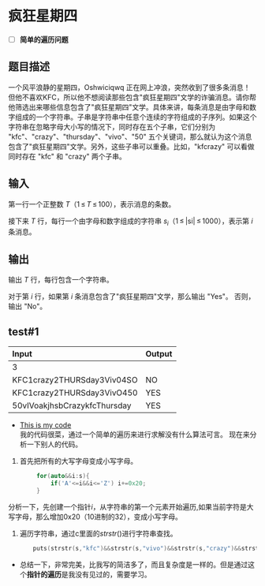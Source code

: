 # 疯狂星期四
- [ ] **简单的遍历问题**
## 题目描述
一个风平浪静的星期四，Oshwiciqwq 正在网上冲浪，突然收到了很多条消息！但他不喜欢KFC，所以他不想阅读那些包含"疯狂星期四"文学的诈骗消息。请你帮他筛选出来哪些信息包含了"疯狂星期四"文学。具体来讲，每条消息是由字母和数字组成的一个字符串。子串是字符串中任意个连续的字符组成的子序列。如果这个字符串在忽略字母大小写的情况下，同时存在五个子串，它们分别为 "kfc"、"crazy"、"thursday"、"vivo"、"50" 五个关键词，那么就认为这个消息包含了"疯狂星期四"文学。另外，这些子串可以重叠。比如，"kfcrazy" 可以看做同时存在 "kfc" 和 "crazy" 两个子串。

## 输入

第一行一个正整数 $T$（1 ≤ $T$ ≤ 100），表示消息的条数。

接下来 $T$ 行，每行一个由字母和数字组成的字符串 $s_i$（1 ≤ |si| ≤ 1000），表示第 $i$ 条消息。

## 输出

输出 $T$ 行，每行包含一个字符串。

对于第 $i$ 行，如果第 $i$ 条消息包含了"疯狂星期四"文学，那么输出 "Yes"。 否则，输出 "No"。

## test#1
|       Input              |    Output   |
|:-------------------------|:------------|
|3                         |             |  
|KFC1crazy2THURSday3Viv04SO|     NO      |
|KFC1crazy2THURSday3VivO450|     YES     |
|50vIVoakjhsbCrazykfcThursday|   YES     |
- [This is my code](/%E7%96%AF%E7%8B%82%E6%98%9F%E6%9C%9F%E5%9B%9B.cpp)  
我的代码很菜，通过一个简单的遍历来进行求解没有什么算法可言。
现在来分析一下别人的代码。
1. 首先把所有的大写字母变成小写字母。
~~~c++
        for(auto&&i:s){
            if('A'<=i&&i<='Z') i+=0x20;
        }
~~~
分析一下，先创建一个指针$i$，从字符串的第一个元素开始遍历,如果当前字符是大写字母，那么增加0x20（10进制的32），变成小写字母。    
1. 遍历字符串，通过c里面的$strstr()$进行字符串查找。
 ~~~c++
        puts(strstr(s,"kfc")&&strstr(s,"vivo")&&strstr(s,"crazy")&&strstr(s,"50")&&strstr(s,"thursday")?"YES":"NO");
 ~~~
- 总结一下，非常完美，比我写的简洁多了，而且复杂度是一样的。但是通过这个**指针的遍历**是我没有见过的，需要学习。